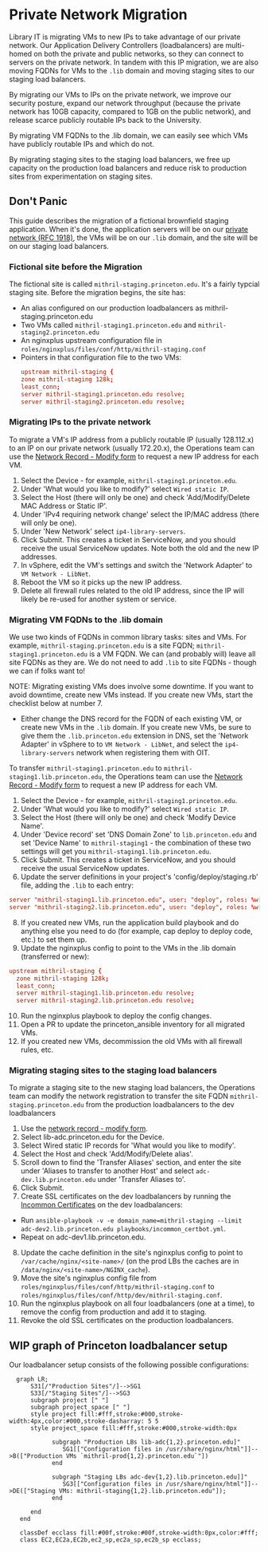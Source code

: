# Private Network Migration

Library IT is migrating VMs to new IPs to take advantage of our private network. Our Application Delivery Controllers (loadbalancers) are multi-homed on both the private and public networks, so they can connect to servers on the private network. In tandem with this IP migration, we are also moving FQDNs for VMs to the `.lib` domain and moving staging sites to our staging load balancers.

By migrating our VMs to IPs on the private network, we improve our security posture, expand our network throughput (because the private network has 10GB capacity, compared to 1GB on the public network), and release scarce publicly routable IPs back to the University.

By migrating VM FQDNs to the .lib domain, we can easily see which VMs have publicly routable IPs and which do not.

By migrating staging sites to the staging load balancers, we free up capacity on the production load balancers and reduce risk to production sites from experimentation on staging sites.

## Don't Panic

This guide describes the migration of a fictional brownfield staging application. When it's done, the application servers will be on our [private network (RFC 1918)](https://www.rfc-editor.org/rfc/rfc1918), the VMs will be on our `.lib` domain, and the site will be on our staging load balancers.

### Fictional site before the Migration

The fictional site is called `mithril-staging.princeton.edu`. It's a fairly typcial staging site. Before the migration begins, the site has:
  * An alias configured on our production loadbalancers as mithril-staging.princeton.edu
  * Two VMs called `mithril-staging1.princeton.edu` and `mithril-staging2.princeton.edu` 
  * An nginxplus upstream configuration file in `roles/nginxplus/files/conf/http/mithril-staging.conf`
  * Pointers in that configuration file to the two VMs:
    ```conf
    upstream mithril-staging {
    zone mithril-staging 128k;
    least_conn;
    server mithril-staging1.princeton.edu resolve;
    server mithril-staging2.princeton.edu resolve;
    ```

### Migrating IPs to the private network

To migrate a VM's IP address from a publicly routable IP (usually 128.112.x) to an IP on our private network (usually 172.20.x), the Operations team can use the [Network Record - Modify form](https://princeton.service-now.com/service?id=sc_cat_item&sys_id=b28546e14f09ab4818ddd48e5210c756) to request a new IP address for each VM.
1. Select the Device - for example, `mithril-staging1.princeton.edu`.
2. Under 'What would you like to modify?' select `Wired static IP`.
3. Select the Host (there will only be one) and check 'Add/Modify/Delete MAC Address or Static IP'.
4. Under 'IPv4 requiring network change' select the IP/MAC address (there will only be one).
5. Under 'New Network' select `ip4-library-servers`.
6. Click Submit. This creates a ticket in ServiceNow, and you should receive the usual ServiceNow updates. Note both the old and the new IP addresses.
7. In vSphere, edit the VM's settings and switch the 'Network Adapter' to `VM Network - LibNet`.
8. Reboot the VM so it picks up the new IP address.
9. Delete all firewall rules related to the old IP address, since the IP will likely be re-used for another system or service.

### Migrating VM FQDNs to the .lib domain

We use two kinds of FQDNs in common library tasks: sites and VMs. For example, `mithril-staging.princeton.edu` is a site FQDN; `mithril-staging1.princeton.edu` is a VM FQDN. We can (and probably will) leave all site FQDNs as they are. We do not need to  add `.lib` to site FQDNs - though we can if folks want to!

NOTE: Migrating existing VMs does involve some downtime. If you want to avoid downtime, create new VMs instead. If you create new VMs, start the checklist below at number 7.

* Either change the DNS record for the FQDN of each existing VM, or create new VMs in the `.lib` domain. If you create new VMs, be sure to give them the `.lib.princeton.edu` extension in DNS, set the 'Network Adapter' in vSphere to to `VM Network - LibNet`, and select the `ip4-library-servers` network when registering them with OIT. 

To transfer `mithril-staging1.princeton.edu` to `mithril-staging1.lib.princeton.edu`, the Operations team can use the [Network Record - Modify form](https://princeton.service-now.com/service?id=sc_cat_item&sys_id=b28546e14f09ab4818ddd48e5210c756) to request a new IP address for each VM.
1. Select the Device - for example, `mithril-staging1.princeton.edu`.
2. Under 'What would you like to modify?' select `Wired static IP`.
3. Select the Host (there will only be one) and check 'Modify Device Name'.
4. Under 'Device record' set 'DNS Domain Zone' to `lib.princeton.edu` and set 'Device Name' to `mithril-staging1` - the combination of these two settings will get you `mithril-staging1.lib.princeton.edu`. 
6. Click Submit. This creates a ticket in ServiceNow, and you should receive the usual ServiceNow updates.
7. Update the server definitions in your project's 'config/deploy/staging.rb' file, adding the `.lib` to each entry:
  ```conf
  server "mithril-staging1.lib.princeton.edu", user: "deploy", roles: %w[app db web]
  server "mithril-staging2.lib.princeton.edu", user: "deploy", roles: %w[app db web]
  ```
8. If you created new VMs, run the application build playbook and do anything else you need to do (for example, cap deploy to deploy code, etc.) to set them up.
9. Update the nginxplus config to point to the VMs in the .lib domain (transferred or new):
  ```conf
  upstream mithril-staging {
    zone mithril-staging 128k;
    least_conn;
    server mithril-staging1.lib.princeton.edu resolve;
    server mithril-staging2.lib.princeton.edu resolve;
  ```
10. Run the nginxplus playbook to deploy the config changes.
11. Open a PR to update the princeton_ansible inventory for all migrated VMs.
12. If you created new VMs, decommission the old VMs with all firewall rules, etc.

### Migrating staging sites to the staging load balancers

To migrate a staging site to the new staging load balancers, the Operations team can modify the network registration to transfer the site FQDN `mithril-staging.princeton.edu` from the production loadbalancers to the dev loadbalancers
1. Use the [network record - modify form](https://networkregistration.princeton.edu).
2. Select lib-adc.princeton.edu for the Device.
3. Select Wired static IP records for 'What would you like to modify'.
4. Select the Host and check 'Add/Modify/Delete alias'.
5. Scroll down to find the 'Transfer Aliases' section, and enter the site under 'Aliases to transfer to another Host' and select `adc-dev.lib.princeton.edu` under 'Transfer Aliases to'.
6. Click Submit.
7. Create SSL certificates on the dev loadbalancers by running the [Incommon Certificates](playbooks/incommon_certbot.yml) on the dev loadbalancers:
  * Run `ansible-playbook -v -e domain_name=mithril-staging --limit adc-dev2.lib.princeton.edu playbooks/incommon_certbot.yml`.
  * Repeat on adc-dev1.lib.princeton.edu.
8. Update the cache definition in the site's nginxplus config to point to `/var/cache/nginx/<site-name>/` (on the prod LBs the caches are in `/data/nginx/<site-name>/NGINX_cache`).
9. Move the site's nginxplus config file from `roles/nginxplus/files/conf/http/mithril-staging.conf` to `roles/nginxplus/files/conf/http/dev/mithril-staging.conf`.
10. Run the nginxplus playbook on all four loadbalancers (one at a time), to remove the config from production and add it to staging.
11. Revoke the old SSL certificates on the production loadbalancers.

## WIP graph of Princeton loadbalancer setup

Our loadbalancer setup consists of the following possible configurations:

```mermaid
  graph LR;
      S31[/"Production Sites"/]-->SG1
      S33[/"Staging Sites"/]-->SG3
      subgraph project [" "]
      subgraph project_space [" "]
      style project fill:#fff,stroke:#000,stroke-width:4px,color:#000,stroke-dasharray: 5 5
      style project_space fill:#fff,stroke:#000,stroke-width:0px

            subgraph "Production LBs lib-adc{1,2}.princeton.edu]"
               SG1[["Configuration files in /usr/share/nginx/html"]]-->B(["Production VMs `mithril-prod{1,2}.princeton.edu`"])
            end

            subgraph "Staging LBs adc-dev{1,2}.lib.princeton.edu]]"
               SG3[["Configuration files in /usr/share/nginx/html"]]-->DE(["Staging VMs: mithril-staging{1,2}.lib.princeton.edu"]);
            end
         
      end
   end

   classDef ecclass fill:#00f,stroke:#00f,stroke-width:0px,color:#fff;
   class EC2,EC2a,EC2b,ec2_sp,ec2a_sp,ec2b_sp ecclass;

```
